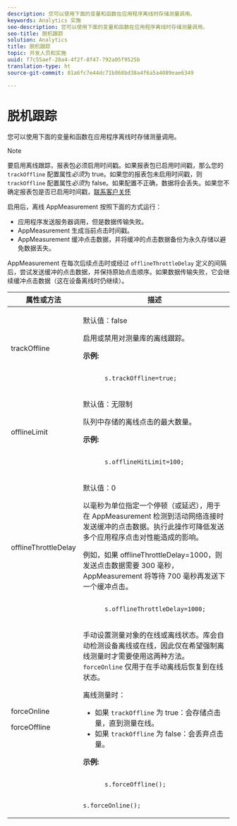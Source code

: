 ```yaml
---
description: 您可以使用下面的变量和函数在应用程序离线时存储测量调用。
keywords: Analytics 实施
seo-description: 您可以使用下面的变量和函数在应用程序离线时存储测量调用。
seo-title: 脱机跟踪
solution: Analytics
title: 脱机跟踪
topic: 开发人员和实施
uuid: f7c55aef-28a4-4f2f-8f47-792a05f9525b
translation-type: ht
source-git-commit: 01a6fc7e44dc71b868bd38a4f6a5a4089eae6349

---
```



# 脱机跟踪

您可以使用下面的变量和函数在应用程序离线时存储测量调用。

>[!NOTE]
>
>要启用离线跟踪，报表包必须启用时间戳。如果报表包已启用时间戳，那么您的 `trackOffline` 配置属性&#x200B;*必须*&#x200B;为 true。如果您的报表包未启用时间戳，则 `trackOffline` 配置属性&#x200B;*必须*&#x200B;为 false。如果配置不正确，数据将会丢失。如果您不确定报表包是否已启用时间戳，[联系客户关怀](https://helpx.adobe.com/cn/contact/enterprise-support.ec.html)

启用后，离线 AppMeasurement 按照下面的方式运行：

* 应用程序发送服务器调用，但是数据传输失败。
* AppMeasurement 生成当前点击时间戳。
* AppMeasurement 缓冲点击数据，并将缓冲的点击数据备份为永久存储以避免数据丢失。

AppMeasurement 在每次后续点击时或经过 `offlineThrottleDelay` 定义的间隔后，尝试发送缓冲的点击数据，并保持原始点击顺序。如果数据传输失败，它会继续缓冲点击数据（这在设备离线时仍继续）。

<table id="table_E8FD8C89025C4E819FE2FEBC7A78984D"> 
 <thead> 
  <tr> 
   <th colname="col1" class="entry"> 属性或方法 </th> 
   <th colname="col2" class="entry"> 描述 </th> 
  </tr> 
 </thead>
 <tbody> 
  <tr> 
   <td colname="col1"> <p>trackOffline </p> </td> 
   <td colname="col2"> <p>默认值：false </p> <p>启用或禁用对测量库的离线跟踪。 </p> <p> <b>示例:</b> </p> 
    <code class="syntax c">
      s.trackOffline=true; 
    </code> </td> 
  </tr> 
  <tr> 
   <td colname="col1"> <p>offlineLimit </p> </td> 
   <td colname="col2"> <p>默认值：无限制 </p> <p>队列中存储的离线点击的最大数量。 </p> <p> <b>示例:</b> </p> 
    <code class="syntax c">
      s.offlineHitLimit=100; 
    </code> </td> 
  </tr> 
  <tr> 
   <td colname="col1"> <p>offlineThrottleDelay </p> </td> 
   <td colname="col2"> <p>默认值：0 </p> <p>以毫秒为单位指定一个停顿（或延迟），用于在 AppMeasurement 检测到活动网络连接时发送缓冲的点击数据。执行此操作可降低发送多个应用程序点击对性能造成的影响。 </p> <p>例如，如果 offlineThrottleDelay=1000，则发送点击数据需要 300 毫秒，AppMeasurement 将等待 700 毫秒再发送下一个缓冲点击。 </p> 
    <code class="syntax c">
      s.offlineThrottleDelay=1000; 
    </code> </td> 
  </tr> 
  <tr> 
   <td colname="col1"> <p>forceOnline </p> <p>forceOffline </p> </td> 
   <td colname="col2"> <p> 手动设置测量对象的在线或离线状态。库会自动检测设备离线或在线，因此仅在希望强制离线测量时才需要使用这两种方法。<code>forceOnline</code> 仅用于在手动离线后恢复到在线状态。 </p> <p>离线测量时： </p> 
    <ul id="ul_5A9CFD2968F64F938652C1D779EB7589"> 
     <li id="li_AF074C55DFED4DC8BD8CF3D25805040C"> 如果 <code>trackOffline</code> 为 true：会存储点击量，直到测量在线。 </li> 
     <li id="li_6A623377462548DB97C31654EADCFAF3"> 如果 <code>trackOffline</code> 为 false：会丢弃点击量。 </li> 
    </ul> <p> <b>示例:</b> </p> 
    <code class="syntax c">
      s.forceOffline();

s.forceOnline();
</code> </td>
</tr> 
 </tbody> 
</table>
